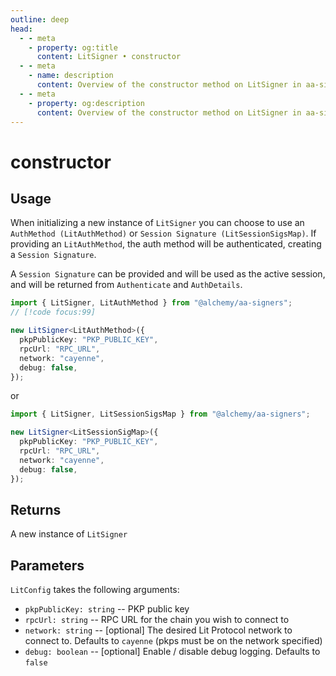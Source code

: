 ```yaml
---
outline: deep
head:
  - - meta
    - property: og:title
      content: LitSigner • constructor
  - - meta
    - name: description
      content: Overview of the constructor method on LitSigner in aa-signers
  - - meta
    - property: og:description
      content: Overview of the constructor method on LitSigner in aa-signers
---
```


# constructor

## Usage

When initializing a new instance of `LitSigner` you can choose to use an `AuthMethod (LitAuthMethod)` or `Session Signature (LitSessionSigsMap)`.
If providing an `LitAuthMethod`, the auth method will be authenticated, creating a `Session Signature`.

A `Session Signature` can be provided and will be used as the active session, and will be returned from `Authenticate` and `AuthDetails`.

```ts [example.ts]
import { LitSigner, LitAuthMethod } from "@alchemy/aa-signers";
// [!code focus:99]

new LitSigner<LitAuthMethod>({
  pkpPublicKey: "PKP_PUBLIC_KEY",
  rpcUrl: "RPC_URL",
  network: "cayenne",
  debug: false,
});
```

or

```ts [example.ts]
import { LitSigner, LitSessionSigsMap } from "@alchemy/aa-signers";

new LitSigner<LitSessionSigMap>({
  pkpPublicKey: "PKP_PUBLIC_KEY",
  rpcUrl: "RPC_URL",
  network: "cayenne",
  debug: false,
});
```

## Returns

A new instance of `LitSigner`

## Parameters

`LitConfig` takes the following arguments:

- `pkpPublicKey: string` -- PKP public key
- `rpcUrl: string` -- RPC URL for the chain you wish to connect to
- `network: string` -- [optional] The desired Lit Protocol network to connect to. Defaults to `cayenne` (pkps must be on the network specified)
- `debug: boolean` -- [optional] Enable / disable debug logging. Defaults to `false`
